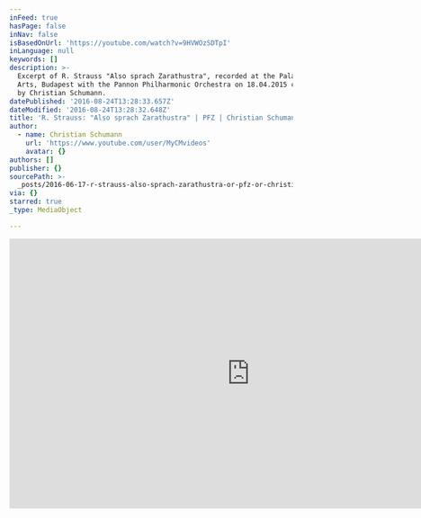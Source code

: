 ```yaml
---
inFeed: true
hasPage: false
inNav: false
isBasedOnUrl: 'https://youtube.com/watch?v=9HVWOzSDTpI'
inLanguage: null
keywords: []
description: >-
  Excerpt of R. Strauss "Also sprach Zarathustra", recorded at the Palace of
  Arts, Budapest with the Pannon Philharmonic Orchestra on 18.04.2015 conducted
  by Christian Schumann.
datePublished: '2016-08-24T13:28:33.657Z'
dateModified: '2016-08-24T13:28:32.648Z'
title: 'R. Strauss: "Also sprach Zarathustra" | PFZ | Christian Schumann'
author:
  - name: Christian Schumann
    url: 'https://www.youtube.com/user/MyCMvideos'
    avatar: {}
authors: []
publisher: {}
sourcePath: >-
  _posts/2016-06-17-r-strauss-also-sprach-zarathustra-or-pfz-or-christian-schu.md
via: {}
starred: true
_type: MediaObject

---
```

<iframe src="https://cdn.embedly.com/widgets/media.html?src=https%3A%2F%2Fwww.youtube.com%2Fembed%2F9HVWOzSDTpI%3Ffeature%3Doembed&amp;url=http%3A%2F%2Fwww.youtube.com%2Fwatch%3Fv%3D9HVWOzSDTpI&amp;image=https%3A%2F%2Fi.ytimg.com%2Fvi%2F9HVWOzSDTpI%2Fhqdefault.jpg&amp;key=b7d04c9b404c499eba89ee7072e1c4f7&amp;type=text%2Fhtml&amp;schema=youtube" width="854" height="480" scrolling="no" frameborder="0" allowfullscreen="" style=""></iframe>